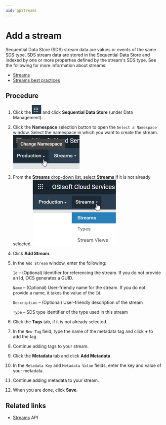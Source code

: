 ```yaml
---
uid: gpStreams
---
```


# Add a stream

Sequential Data Store (SDS) stream data are values or events of the same SDS type. SDS stream data are stored in the Sequential Data Store and indexed by one or more properties defined by the stream's SDS type. See the following for more information about streams:

- [Streams](xref:ccStreams)
- [Streams best practices](xref:bpStreams)

## Procedure

1. Click the ![Menu icon](../images/menu-icon.png) and click **Sequential Data Store** (under Data Management).

1. Click the **Namespace** selection button to open the `Select a Namespace` window. Select the namespace in which you want to create the stream.
   ![Namespace list](../images/sds-namespace.png)
   
1. From the **Streams** drop-down list, select **Streams** if it is not already selected.
    ![Streams list](../images/streams-procedure-streams-list.png)
    
1. Click **Add Stream**.

1. In the `Add Stream` window, enter the following:

   `Id` &ndash; (Optional) Identifier for referencing the stream. If you do not provide an Id, OCS generates a GUID.
   
   `Name` &ndash; (Optional) User-friendly name for the stream. If you do not provide a name, it takes the value of the `Id`. 
   
   `Description` &ndash; (Optional) User-friendly description of the stream
   
   `Type` &ndash; SDS type identifier of the type used in this stream 

1. Click the **Tags** tab, if it is not already selected.

1. In the `New Tag` field, type the name of the metadata tag and click **+** to add the tag. 

1. Continue adding tags to your stream.

1. Click the **Metadata** tab and click **Add Metadata**.

1. In the `Metadata Key` and `Metadata Value` fields, enter the key and value of your metadata.

1. Continue adding metadata to your stream.

1. When you are done, click **Save**.


## Related links

- [Streams](xref:sds-streams) API